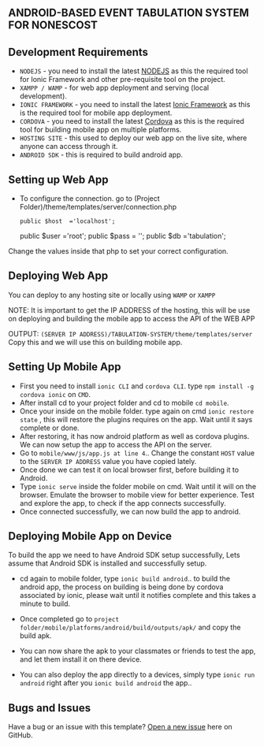 ## ANDROID-BASED EVENT TABULATION SYSTEM FOR NONESCOST


## Development Requirements

* `NODEJS` - you need to install the latest [NODEJS](https://nodejs.org/en/) as this the required tool for Ionic Framework and other pre-requisite tool on the project.
* `XAMPP / WAMP` - for web app deployment and serving (local development).
* `IONIC FRAMEWORK` - you need to install the latest [Ionic Framework](http://ionicframework.com/) as this is the required tool for mobile app deployment.
* `CORDOVA` - you need to install the latest [Cordova](https://cordova.apache.org/) as this is the required tool for building mobile app on multiple platforms.
* `HOSTING SITE` - this used to deploy our web app on the live site, where anyone can access through it.
* `ANDROID SDK` - this is required to build android app.


## Setting up Web App

* To configure the connection. go to (Project Folder)/theme/templates/server/connection.php

 	  public $host  ='localhost';
    public $user ='root';
    public $pass  = '';
    public $db  ='tabulation';

Change the values inside that php to set your correct configuration.

## Deploying Web App

 You can deploy to any hosting site or locally using `WAMP` or `XAMPP`

 NOTE: It is important to get the IP ADDRESS of the hosting, this will be use on deploying and building the mobile app to access the API of the WEB APP

 OUTPUT: `(SERVER IP ADDRESS)/TABULATION-SYSTEM/theme/templates/server`
 Copy this and we will use this on building mobile app.

## Setting Up Mobile App

* First you need to install `ionic CLI` and `cordova CLI`. type   `npm install -g cordova ionic`   on `CMD`.
* After install cd to your project folder and cd to mobile `cd mobile`.
* Once your inside on the mobile folder. type again on cmd `ionic restore state` , this will restore the plugins requires on the app. Wait until it says complete or done.
* After restoring, it has now android platform as well as cordova plugins. We can now setup the app to access the API on the server.
* Go to `mobile/www/js/app.js at line 4`.. Change the constant `HOST` value to the `SERVER IP ADDRESS` value you have copied lately.
* Once done we can test it on local browser first, before building it to Android.
* Type `ionic serve` inside the folder mobile on cmd. Wait until it will on the browser. Emulate the browser to mobile view for better experience. Test and explore the app, to check if the app connects successfully.
* Once connected successfully, we can now build the app to android.

## Deploying Mobile App on Device
To build the app we need to have Android SDK setup successfully, Lets assume that Android SDK is installed and successfully setup.

* cd again to mobile folder, type `ionic build android`.. to build the android app, the process on building is being done by cordova associated by ionic, please wait until it notifies complete and this takes a minute to build.

* Once completed go to `project folder/mobile/platforms/android/build/outputs/apk/` and copy the build apk. 
* You can now share the apk to your classmates or friends to test the app, and let them install it on there device.
* You can also deploy the app directly to a devices, simply type `ionic run android` right after you `ionic build android` the app..


## Bugs and Issues

Have a bug or an issue with this template? [Open a new issue](https://github.com/jbagaresgaray/TABULATION-SYSTEM/issues) here on GitHub.
